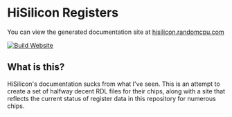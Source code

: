 # HiSilicon Registers

You can view the generated documentation site at [hisilicon.randomcpu.com](https://hisilicon.randomcpu.com/)

[![Build Website](https://github.com/DeathCamel58/hisilicon-registers/actions/workflows/python-build.yml/badge.svg)](https://github.com/DeathCamel58/hisilicon-registers/actions/workflows/python-build.yml)

## What is this?

HiSilicon's documentation sucks from what I've seen. This is an attempt to create a set of halfway decent RDL files for
their chips, along with a site that reflects the current status of register data in this repository for numerous chips.
